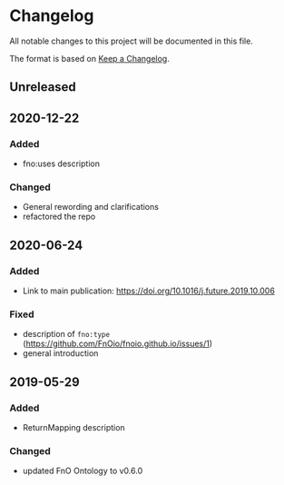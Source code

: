 # Changelog
All notable changes to this project will be documented in this file.

The format is based on [Keep a Changelog](https://keepachangelog.com/en/1.0.0/).

## Unreleased

## 2020-12-22

### Added

- fno:uses description

### Changed

- General rewording and clarifications
- refactored the repo

## 2020-06-24

### Added

- Link to main publication: https://doi.org/10.1016/j.future.2019.10.006

### Fixed

- description of `fno:type` (https://github.com/FnOio/fnoio.github.io/issues/1)
- general introduction

## 2019-05-29

### Added

- ReturnMapping description

### Changed

- updated FnO Ontology to v0.6.0


